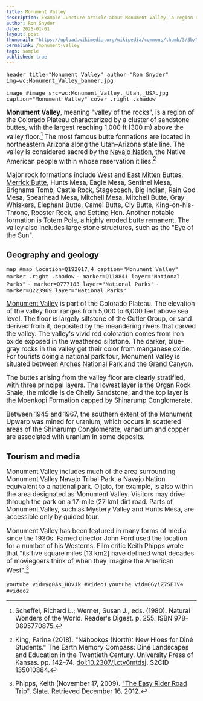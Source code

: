 ```yaml
---
title: Monument Valley
description: Example Juncture article about Monument Valley, a region of the Colorado Plateau characterized by a cluster of sandstone buttes.
author: Ron Snyder
date: 2025-01-01
layout: post
thumbnail: "https://upload.wikimedia.org/wikipedia/commons/thumb/3/3b/Monument_Valley%2C_Utah%2C_USA.jpg/330px-Monument_Valley%2C_Utah%2C_USA.jpg"
permalink: /monument-valley
tags: sample
published: true
---
```


<style>
  .section3 { display: flex; flex-wrap: wrap; gap: 1rem; margin-bottom: 2em; align-items: start; margin-top: 2em; }
  .section3 > :first-child { flex: 0 0 100%; } /* header takes full width, if defined */
  .section3 > *:not(:first-child) { flex: 1 1 200px; }
  .section3 iframe { box-shadow: rgba(0, 0, 0, 0.1) 0px 0px 5px 0px, rgba(0, 0, 0, 0.1) 0px 0px 1px 0px; margin-bottom: 1em; }
  p { font-size: 1.2em; }
  iframe.right + p { margin-top: 0; }
</style>

`header title="Monument Valley" author="Ron Snyder" img=wc:Monument_Valley_banner.jpg` 

`image #image src=wc:Monument_Valley,_Utah,_USA.jpg caption="Monument Valley" cover .right .shadow`

**Monument Valley**, meaning "valley of the rocks", is a region of the Colorado Plateau characterized by a cluster of sandstone buttes, with the largest reaching 1,000 ft (300 m) above the valley floor.[^1] The most famous butte formations are located in northeastern Arizona along the Utah–Arizona state line. The valley is considered sacred by the [Navajo Nation](Q1783171), the Native American people within whose reservation it lies.[^2]

Major rock formations include [West](image/zoomto/pct:10.94,27.88,21.05,30) and [East Mitten](image/zoomto/pct:40.59,35.80,21.91,25) Buttes, [Merrick Butte](image/zoomto/pct:67.68,34.23,23.22,27), Hunts Mesa, Eagle Mesa, Sentinel Mesa, Brighams Tomb, Castle Rock, Stagecoach, Big Indian, Rain God Mesa, Spearhead Mesa, Mitchell Mesa, Mitchell Butte, Gray Whiskers, Elephant Butte, Camel Butte, Cly Butte, King-on-his-Throne, Rooster Rock, and Setting Hen. Another notable formation is [Totem Pole](Q7828304), a highly eroded butte remanent. The valley also includes large stone structures, such as the "Eye of the Sun".

## Geography and geology

`map #map location=Q192017,4 caption="Monument Valley" marker .right .shadow`
`- marker=Q118841 layer="National Parks"`
`- marker=Q777183 layer="National Parks"`
`- marker=Q223969 layer="National Parks"`

[Monument Valley](map/flyto/Q192017,11) is part of the Colorado Plateau. The elevation of the valley floor ranges from 5,000 to 6,000 feet above sea level. The floor is largely siltstone of the Cutler Group, or sand derived from it, deposited by the meandering rivers that carved the valley. The valley's vivid red coloration comes from iron oxide exposed in the weathered siltstone. The darker, blue-gray rocks in the valley get their color from manganese oxide.  For tourists doing a national park tour, Monument Valley is situated between [Arches National Park](map/flyto/Q223969,12) and the [Grand Canyon](map/flyto/Q118841,12).

The buttes arising from the valley floor are clearly stratified, with three principal layers. The lowest layer is the Organ Rock Shale, the middle is de Chelly Sandstone, and the top layer is the Moenkopi Formation capped by Shinarump Conglomerate. 

Between 1945 and 1967, the southern extent of the Monument Upwarp was mined for uranium, which occurs in scattered areas of the Shinarump Conglomerate; vanadium and copper are associated with uranium in some deposits.

## Tourism and media

Monument Valley includes much of the area surrounding Monument Valley Navajo Tribal Park, a Navajo Nation equivalent to a national park. Oljato, for example, is also within the area designated as Monument Valley.  Visitors may drive through the park on a 17-mile (27 km) dirt road. Parts of Monument Valley, such as Mystery Valley and Hunts Mesa, are accessible only by guided tour.

Monument Valley has been featured in many forms of media since the 1930s. Famed director John Ford used the location for a number of his Westerns. Film critic Keith Phipps wrote that "its five square miles [13 km2] have defined what decades of moviegoers think of when they imagine the American West".[^3]

`youtube vid=yg0As_HOvJk #video1`
`youtube vid=GGyiZ7SE3V4 #video2`

[^1]: Scheffel, Richard L.; Wernet, Susan J., eds. (1980). Natural Wonders of the World. Reader's Digest. p. 255. ISBN 978-0895770875.
[^2]: King, Farina (2018). "Náhookọs (North): New Hioes for Diné Students." The Earth Memory Compass: Diné Landscapes and Education in the Twentieth Century. University Press of Kansas. pp. 142–74. [doi:10.2307/j.ctv6mtdsj](https://doi.org/10.2307%2Fj.ctv6mtdsj). S2CID 135010884.
[^3]:  Phipps, Keith (November 17, 2009). ["The Easy Rider Road Trip"](https://slate.com/culture/2009/11/monument-valley-where-peter-and-henry-fonda-s-careers-intersected.html). Slate. Retrieved December 16, 2012.
